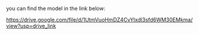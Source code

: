 you can find the model in the link below:

https://drive.google.com/file/d/1UtmVuoHmDZ4CvYlxdI3sfd6WM30EMkma/view?usp=drive_link

